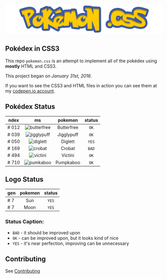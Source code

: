 ![banner](banner.png)
---

Pokédex in CSS3
---
This repo ``pokemon.css`` is an attempt to implement all of the pokédex using **mostly** HTML and CSS3. 

This project began on *January 31st, 2016*. 

If you want to see the CSS3 and HTML files in action you can see them at my [codepen.io account](http://codepen.io/johncurcio/pens/public/).

Pokédex Status
---

| ndex   | ms            | pokemon  | status  |
| ------ |:-------------:| :-----:  | :-----: |
| # 012  | ![butterfree](http://cdn.bulbagarden.net/upload/1/14/012MS.png) | Butterfree  |   ``OK``    |
| # 039  | ![jigglypuff](http://cdn.bulbagarden.net/upload/9/9c/039MS.png) | Jigglypuff  |   ``OK``   |
| # 050  | ![diglett](http://cdn.bulbagarden.net/upload/8/8b/050MS.png) | Diglett  |   ``YES``    |
| # 169  | ![crobat](http://cdn.bulbagarden.net/upload/9/96/169MS.png) | Crobat  |   ``BAD``    |
| # 494  | ![victini](http://cdn.bulbagarden.net/upload/0/0c/494MS.png) | Victini  |   ``OK``    |
| # 710  | ![pumkaboo](http://cdn.bulbagarden.net/upload/5/5e/710MS.png) | Pumpkaboo  |   ``OK``    |

Logo Status
---

| gen   | pokemon        |  status  |
| ------ |:-------------:|  :-----: |
| # 7  | Sun |   ``YES``    |
| # 7  | Moon |   ``YES``   |

### Status Caption:

* ``BAD`` - it should be improved upon
* ``OK`` - can be improved upon, but it looks kind of nice
* ``YES`` - it's near perfection, improving can be unnecessary

Contributing
---

See [Contributing](CONTRIBUTING.md)
